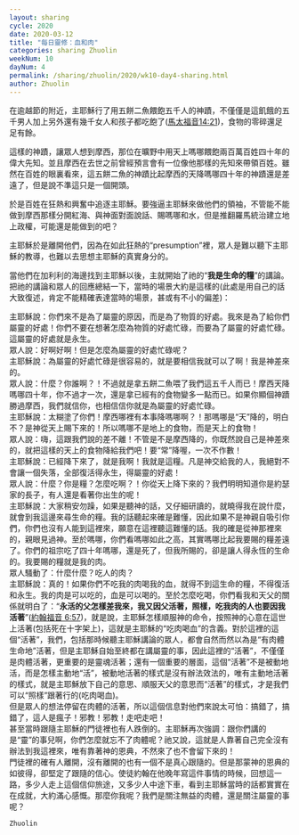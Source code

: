 ```yaml
---
layout: sharing
cycle: 2020
date: 2020-03-12
title: "每日靈修：血和肉"
categories: sharing Zhuolin
weekNum: 10
dayNum: 4
permalink: /sharing/zhuolin/2020/wk10-day4-sharing.html
author: Zhuolin
---
```


在逾越節的附近，主耶穌行了用五餅二魚餵飽五千人的神蹟，不僅僅是這飢餓的五千男人加上另外還有幾千女人和孩子都吃飽了([馬太福音14:21](https://www.biblegateway.com/quicksearch/?quicksearch=馬太福音14%3A21&qs_version=CUVMPT))，食物的零碎還足足有餘。  

這樣的神蹟，讓眾人想到摩西，那位在曠野中用天上嗎哪餵飽兩百萬百姓四十年的偉大先知。並且摩西在去世之前曾經預言會有一位像他那樣的先知來帶領百姓。雖然在百姓的眼裏看來，這五餅二魚的神蹟比起摩西的天降嗎哪四十年的神蹟還是差遠了，但是說不準這只是一個開頭。  

於是百姓在狂熱和興奮中追逐主耶穌。要強逼主耶穌來做他們的領袖，不管能不能做到摩西那樣分開紅海、與神面對面說話、賜嗎哪和水，但是推翻羅馬統治建立地上政權，可能還是能做到的吧？  

主耶穌於是離開他們，因為在如此狂熱的“presumption”裡，眾人是難以聽下主耶穌的教導，也難以去思想主耶穌的真實身分的。  

當他們在加利利的海邊找到主耶穌以後，主就開始了祂的“**我是生命的糧**”的講論。把祂的講論和眾人的回應總結一下，當時的場景大約是這樣的(此處是用自己的話大致復述，肯定不能精確表達當時的場景，甚或有不小的偏差)：  

主耶穌說：你們來不是為了屬靈的原因，而是為了物質的好處。我來是為了給你們屬靈的好處！你們不要在想著怎麼為物質的好處忙碌，而要為了屬靈的好處忙碌。這屬靈的好處就是永生。  
眾人說：好啊好啊！但是怎麼為屬靈的好處忙碌呢？  
主耶穌說：為屬靈的好處忙碌是很容易的，就是要相信我就可以了啊！我是神差來的。  
眾人說：什麼？你誰啊？！不過就是拿五餅二魚喂了我們這五千人而已！摩西天降嗎哪四十年，你不過才一次，還是拿已經有的食物變多一點而已。如果你顯個神蹟勝過摩西，我們就信你，也相信信你就是為屬靈的好處忙碌。  
主耶穌說：太糊塗了你們！摩西哪裡有本事降嗎哪啊？！那嗎哪是“天”降的，明白不？是神從天上賜下來的！所以嗎哪不是地上的食物，而是天上的食物！  
眾人說：嗨，這跟我們說的差不離！不管是不是摩西降的，你既然說自己是神差來的，就把這樣的天上的食物降給我們吧！要“常”降喔，一次不作數！  
主耶穌說：已經降下來了，就是我啊！我就是這糧。凡是神交給我的人，我絕對不會讓一個失落，全部復活得永生，得屬靈的好處！  
眾人說：什麼？你是糧？怎麼吃啊？！你從天上降下來的？我們明明知道你是約瑟家的長子，有人還是看著你出生的呢！  
主耶穌說：大家稍安勿躁，如果是聽神的話，又仔細研讀的，就曉得我在說什麼，就會到我這邊來尋生命的糧。我的話聽起來確是難懂，因此如果不是神親自吸引你們，你們也沒有人能到這裡來，願意在這裡聽這難懂的話。我的確是從神那裡來的，親眼見過神。至於嗎哪，你們看嗎哪如此之高，其實嗎哪比起我要賜的糧差遠了。你們的祖宗吃了四十年嗎哪，還是死了，但我所賜的，卻是讓人得永恆的生命的。我要賜的糧就是我的肉。  
眾人騷動了：什麼什麼？吃人的肉？  
主耶穌說：真的！如果你們不吃我的肉喝我的血，就得不到這生命的糧，不得復活和永生。我的肉是可以吃的，血是可以喝的。至於怎麼吃喝，你們看我和天父的關係就明白了：“**永活的父怎樣差我來，我又因父活著，照樣，吃我肉的人也要因我活著**”([約翰福音 6:57](https://www.biblegateway.com/quicksearch/?quicksearch=約翰福音+6%3A57&qs_version=CUVMPT))，就是說，主耶穌怎樣順服神的命令，按照神的心意在這世上活著(包括死在十字架上)，這就是主耶穌的“吃肉喝血”的含義。對於這裡的這個“活著”，我們，包括那時候聽主耶穌講論的眾人，都會自然而然以為是“有肉體生命地”活著，但是主耶穌自始至終都在講屬靈的事，因此這裡的“活著”，不僅僅是肉體活著，更重要的是靈魂活著；還有一個重要的層面，這個“活著”不是被動地活，而是怎樣主動地“活”，被動地活著的樣式是沒有辦法效法的，唯有主動地活著的樣式，就是主耶穌放下自己的意思、順服天父的意思而“活著”的樣式，才是我們可以“照樣”跟著行的(吃肉喝血)。  
但是眾人的想法停留在肉體的活著，所以這個信息對他們來說太可怕：搞錯了，搞錯了，這人是瘋子！邪教！邪教！走吧走吧！  
甚至當時跟隨主耶穌的門徒裡也有人跌倒的。主耶穌再次強調：跟你們講的是“靈”的事兒啊，你們怎麼就忘不了肉體呢？祂又說，這就是人靠著自己完全沒有辦法到我這裡來，唯有靠著神的恩典，不然來了也不會留下來的！  
門徒裡的確有人離開，沒有離開的也有一個不是真心跟隨的。但是那蒙神的恩典的如彼得，卻堅定了跟隨的信心。使徒約翰在他晚年寫這件事情的時候，回想這一路，多少人走上這個信仰旅途，又多少人中途下車，看到主耶穌當時的話都實實在在成就，大約滿心感慨。那麼你我呢？我們是關注無益的肉體，還是關注屬靈的事呢？  

`Zhuolin`  
